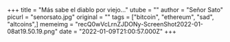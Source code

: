 +++
title = "Más sabe el diablo por viejo..."
utube = ""
author = "Señor Sato"
picurl = "senorsato.jpg"
original = ""
tags = ["bitcoin", "ethereum", "sad", "altcoins",]
memeimg = "recQ0wVcLrnZJDONy-ScreenShot2022-01-08at19.50.19.png"
date = "2022-01-09T21:00:57.000Z"
+++